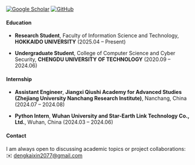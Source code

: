
[![Google Scholar](https://img.shields.io/badge/Google%20Scholar-%230A4D92?style=for-the-badge&logo=googlescholar&logoColor=white)](https://scholar.google.com/citations?user=WsJD-ukAAAAJ)
[![GitHub](https://img.shields.io/badge/GitHub-%23121011?style=for-the-badge&logo=github&logoColor=white)](https://github.com/dkx2077)
<!-- [Contact me!](mailto:dengkaixin2077@gmail.com) -->


<!-- My name is Kaixin Deng. I completed my **bachelor's degree** at Chengdu University of Technology and <strong style="color:red;">**I am currently seeking opportunities to pursue a master's degree in Artificial Intelligence**</strong>. Now, I am studying Japanese at a language school in <strong style="color:red;">**Tokyo, Japan**</strong>. -->

<!-- #### Background<p id="contact-info"></p>
During my undergraduate studies, I maintained an average grade of 84.1/100 (top 20%) and received several scholarships. I was also recognized as an **Outstanding Graduate** and authored an award-winning **Excellent Bachelor's Thesis**. I have strong technical skills, including proficiency in the PyTorch framework and Linux development, as well as Web development and Database management. I am passionate about exploring the latest AI technologies and have experience with game engines such as UE4 and U3D.  -->

#### Education<p id="contact-info"></p>
- **Research Student**, Faculty of Information Science and Technology, **HOKKAIDO UNIVERSITY** (2025.04 – Present)

- **Undergraduate Student**, College of Computer Science and Cyber Security, **CHENGDU UNIVERSITY OF TECHNOLOGY** (2020.09 – 2024.06)

#### Internship<p id="contact-info"></p>
- **Assistant Engineer**, **Jiangxi Qiushi Academy for Advanced Studies (Zhejiang University Nanchang Research Institute)**, Nanchang, China (2024.07 – 2024.08) 
<!-- (http://www.cs.zju.edu.cn/_upload/article/files/69/39/698485324e8787af1817d068e995/7e0090ea-5b6a-44fb-88fe-43583a7d545b.pdf) -->

- **Python Intern**, **Wuhan University and Star-Earth Link Technology Co., Ltd.**, Wuhan, China (2024.03 – 2024.06)  
 <!-- (http://www.xdzlink.cn/) -->

<!-- #### Research Interests<p id="contact-info"></p>
My research interests include Computer Vision, particularly in **Object Detection, Segmentation, 3D reconstruction(NeRF,3DGS...) and Generative Networks(GAN,Difussion...)**. Additionally, I am intrigued by the applications and advancements of **LLMs**. I have published (or in the process of publishing) articles in various international conferences such as ***ICLR Workshop***, ***ACL*** and journals including ***PLOS ONE***, ***IEEE ACCESS***, and ***SYSTEMS***, etc. -->


#### Contact<p id="contact-info"></p>

I am always open to discussing academic topics or project collaborations:  ✉️ [dengkaixin2077@gmail.com](mailto:dengkaixin2077@gmail.com)
